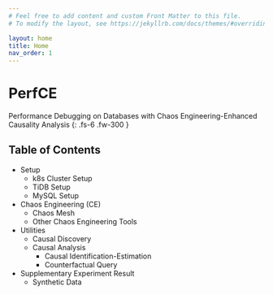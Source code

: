 ```yaml
---
# Feel free to add content and custom Front Matter to this file.
# To modify the layout, see https://jekyllrb.com/docs/themes/#overriding-theme-defaults

layout: home
title: Home
nav_order: 1
---
```

# PerfCE

Performance Debugging on Databases with Chaos Engineering-Enhanced Causality Analysis
{: .fs-6 .fw-300 }

## Table of Contents

* Setup
  * k8s Cluster Setup
  * TiDB Setup
  * MySQL Setup
* Chaos Engineering (CE)
  * Chaos Mesh
  * Other Chaos Engineering Tools
* Utilities
  * Causal Discovery
  * Causal Analysis
    * Causal Identification-Estimation
    * Counterfactual Query
* Supplementary Experiment Result
  * Synthetic Data
